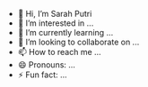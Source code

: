 - 👋 Hi, I’m Sarah Putri
- 👀 I’m interested in ...
- 🌱 I’m currently learning ...
- 💞️ I’m looking to collaborate on ...
- 📫 How to reach me ...
- 😄 Pronouns: ...
- ⚡ Fun fact: ...

<!---
Sarah Putri/ Sarah Putri is a ✨ special ✨ repository because its `README.md` (this file) appears on your GitHub profile.
You can click the Preview link to take a look at your changes.
--->
